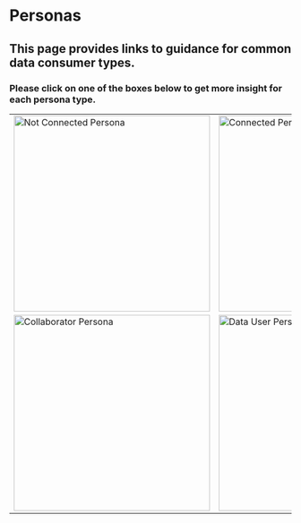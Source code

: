 # Personas
## This page provides links to guidance for common data consumer types.
### Please click on one of the boxes below to get more insight for each persona type.

<centre> 
<table>
  <tr>
    <td><a href="/usecases/not-connected.md"><img src="https://github.com/user-attachments/assets/ec21157a-55a5-4313-80f6-4071bd09e4c8" alt="Not Connected Persona" width="350"/></a></td>
    <td><a href="/usecases/connected.md"><img src="https://github.com/user-attachments/assets/7848665e-8559-4ded-9554-28c19d556027" alt="Connected Persona" width="350"/></a></td>
  </tr><tr>
    <td><a href="/usecases/collaborator.md"><img src="https://github.com/user-attachments/assets/3f8ae500-c899-4e98-a965-a440b6bfa494" alt="Collaborator Persona" width="350"/></a></td>
    <td><a href="/usecases/datauser.md"><img src="https://github.com/user-attachments/assets/cb79f0b6-6aa2-4e6c-afc4-7e3ffc5a8338" alt="Data User Persona" width="350"/></a></td>
  </tr>
</table>
</centre>
